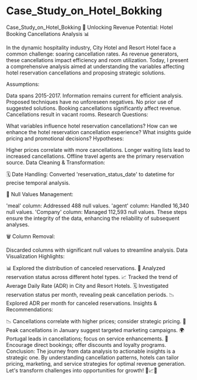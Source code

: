 # Case_Study_on_Hotel_Bokking
Case_Study_on_Hotel_Bokking
🧹 Unlocking Revenue Potential: Hotel Booking Cancellations Analysis 📊

In the dynamic hospitality industry, City Hotel and Resort Hotel face a common challenge: soaring cancellation rates. As revenue generators, these cancellations impact efficiency and room utilization. Today, I present a comprehensive analysis aimed at understanding the variables affecting hotel reservation cancellations and proposing strategic solutions.

Assumptions:

Data spans 2015-2017.
Information remains current for efficient analysis.
Proposed techniques have no unforeseen negatives.
No prior use of suggested solutions.
Booking cancellations significantly affect revenue.
Cancellations result in vacant rooms.
Research Questions:

What variables influence hotel reservation cancellations?
How can we enhance the hotel reservation cancellation experience?
What insights guide pricing and promotional decisions?
Hypotheses:

Higher prices correlate with more cancellations.
Longer waiting lists lead to increased cancellations.
Offline travel agents are the primary reservation source.
Data Cleaning & Transformation:

🗓️ Date Handling: Converted 'reservation_status_date' to datetime for precise temporal analysis.

🔄 Null Values Management:

'meal' column: Addressed 488 null values.
'agent' column: Handled 16,340 null values.
'Company' column: Managed 112,593 null values.
These steps ensure the integrity of the data, enhancing the reliability of subsequent analyses.

🗑️ Column Removal:

Discarded columns with significant null values to streamline analysis.
Data Visualization Highlights:

📊 Explored the distribution of canceled reservations.
🏨 Analyzed reservation status across different hotel types.
📈 Tracked the trend of Average Daily Rate (ADR) in City and Resort Hotels.
🗓️ Investigated reservation status per month, revealing peak cancellation periods.
📉 Explored ADR per month for canceled reservations.
Insights & Recommendations:

📉 Cancellations correlate with higher prices; consider strategic pricing.
📆 Peak cancellations in January suggest targeted marketing campaigns.
🌍 Portugal leads in cancellations; focus on service enhancements.
💼 Encourage direct bookings; offer discounts and loyalty programs.
Conclusion: The journey from data analysis to actionable insights is a strategic one. By understanding cancellation patterns, hotels can tailor pricing, marketing, and service strategies for optimal revenue generation. Let's transform challenges into opportunities for growth! 💼📈✨

